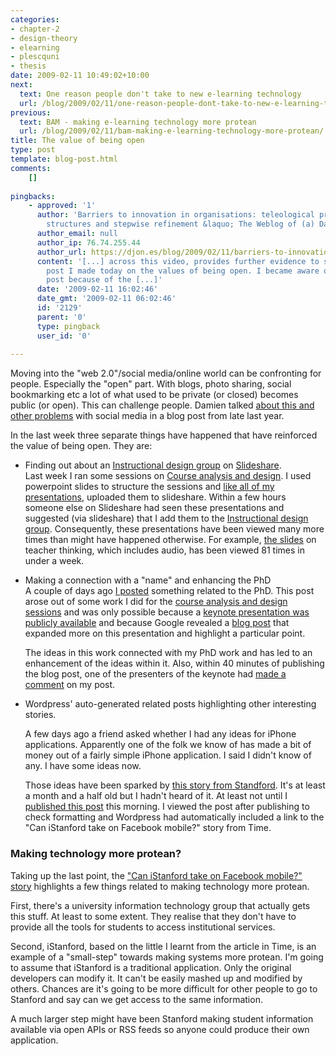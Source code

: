 ```yaml
---
categories:
- chapter-2
- design-theory
- elearning
- plescquni
- thesis
date: 2009-02-11 10:49:02+10:00
next:
  text: One reason people don't take to new e-learning technology
  url: /blog/2009/02/11/one-reason-people-dont-take-to-new-e-learning-technology/
previous:
  text: BAM - making e-learning technology more protean
  url: /blog/2009/02/11/bam-making-e-learning-technology-more-protean/
title: The value of being open
type: post
template: blog-post.html
comments:
    []
    
pingbacks:
    - approved: '1'
      author: 'Barriers to innovation in organisations: teleological processes, organisational
        structures and stepwise refinement &laquo; The Weblog of (a) David Jones'
      author_email: null
      author_ip: 76.74.255.44
      author_url: https://djon.es/blog/2009/02/11/barriers-to-innovation-in-organisations-teleological-processes-organisational-structures-and-stepwise-refinement/
      content: '[...] across this video, provides further evidence to support an earlier
        post I made today on the values of being open. I became aware of Punya&#8217;s
        post because of the [...]'
      date: '2009-02-11 16:02:46'
      date_gmt: '2009-02-11 06:02:46'
      id: '2129'
      parent: '0'
      type: pingback
      user_id: '0'
    
---
```

Moving into the "web 2.0"/social media/online world can be confronting for people. Especially the "open" part. With blogs, photo sharing, social bookmarking etc a lot of what used to be private (or closed) becomes public (or open). This can challenge people. Damien talked [about this and other problems](http://damosworld.wordpress.com/2008/12/15/do-you-eat-your-own-dogfood/) with social media in a blog post from late last year.

In the last week three separate things have happened that have reinforced the value of being open. They are:

- Finding out about an [Instructional design group](http://www.slideshare.net/group/instructional-design) on [Slideshare](http://www.slideshare.net/).  
    Last week I ran some sessions on [Course analysis and design](http://coursedesign.wordpress.com/). I used powerpoint slides to structure the sessions and [like all of my presentations](http://www.slideshare.net/davidj/slideshows), uploaded them to slideshare. Within a few hours someone else on Slideshare had seen these presentations and suggested (via slideshare) that I add them to the [Instructional design group](http://www.slideshare.net/group/instructional-design). Consequently, these presentations have been viewed many more times than might have happened otherwise. For example, [the slides](http://www.slideshare.net/davidj/course-analysis-and-design-teachers-thinking) on teacher thinking, which includes audio, has been viewed 81 times in under a week.
- Making a connection with a "name" and enhancing the PhD  
    A couple of days ago [I posted](/blog/2009/02/09/the-protean-nature-of-modern-technology-another-limitation-of-most-views-of-e-learning/) something related to the PhD. This post arose out of some work I did for the [course analysis and design sessions](http://coursedesign.wordpress.com/) and was only possible because a [keynote presentation was publicly available](http://punya.educ.msu.edu/2008/03/18/site-2008-keynote/) and because Google revealed a [blog post](http://www.speedofcreativity.org/2007/03/27/confronting-the-wicked-problems-of-teaching-with-technology/) that expanded more on this presentation and highlight a particular point.
    
    The ideas in this work connected with my PhD work and has led to an enhancement of the ideas within it. Also, within 40 minutes of publishing the blog post, one of the presenters of the keynote had [made a comment](/blog/2009/02/09/the-protean-nature-of-modern-technology-another-limitation-of-most-views-of-e-learning/#comment-1652) on my post.
    
- Wordpress' auto-generated related posts highlighting other interesting stories.  
    
    A few days ago a friend asked whether I had any ideas for iPhone applications. Apparently one of the folk we know of has made a bit of money out of a fairly simple iPhone application. I said I didn't know of any. I have some ideas now.
    
    Those ideas have been sparked by [this story from Standford](http://www.time.com/time/business/article/0,8599,1869169,00.html). It's at least a month and a half old but I hadn't heard of it. At least not until I [published this post](/blog/2009/02/11/bam-making-e-learning-technology-more-protean/) this morning. I viewed the post after publishing to check formatting and Wordpress had automatically included a link to the "Can iStanford take on Facebook mobile?" story from Time.
    

### Making technology more protean?

Taking up the last point, the ["Can iStanford take on Facebook mobile?" story](http://www.time.com/time/business/article/0,8599,1869169,00.html) highlights a few things related to making technology more protean.

First, there's a university information technology group that actually gets this stuff. At least to some extent. They realise that they don't have to provide all the tools for students to access institutional services.

Second, iStanford, based on the little I learnt from the article in Time, is an example of a "small-step" towards making systems more protean. I'm going to assume that iStanford is a traditional application. Only the original developers can modify it. It can't be easily mashed up and modified by others. Chances are it's going to be more difficult for other people to go to Stanford and say can we get access to the same information.

A much larger step might have been Stanford making student information available via open APIs or RSS feeds so anyone could produce their own application.